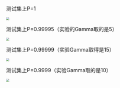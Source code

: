 测试集上P=1

<img src="https://hexaaa.oss-cn-hangzhou.aliyuncs.com/20220524114926.png" style="zoom:50%;" />



测试集上P=0.99995（实验的Gamma取的是5）

<img src="https://hexaaa.oss-cn-hangzhou.aliyuncs.com/20220524115031.png" style="zoom:50%;" />

测试集上P=0.99999（实验Gamma取得是15）

<img src="https://hexaaa.oss-cn-hangzhou.aliyuncs.com/20220524115154.png" style="zoom:50%;" />

测试集上P=0.9999（实验Gamma取的是10）

<img src="https://hexaaa.oss-cn-hangzhou.aliyuncs.com/20220524115216.png" style="zoom:50%;" />